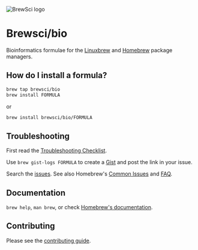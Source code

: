 ![BrewSci logo](https://raw.githubusercontent.com/brewsci/homebrew-science/master/.github/brewsci-256x256.png)

# Brewsci/bio

Bioinformatics formulae for the [Linuxbrew](http://linuxbrew.sh) and [Homebrew](https://brew.sh) package managers.

## How do I install a formula?

```sh
brew tap brewsci/bio
brew install FORMULA
```

or

```sh
brew install brewsci/bio/FORMULA
```

## Troubleshooting

First read the [Troubleshooting Checklist](http://docs.brew.sh/Troubleshooting.html).

Use `brew gist-logs FORMULA` to create a [Gist](https://gist.github.com/) and post the link in your issue.

Search the [issues](https://github.com/brewsci/homebrew-bio/issues?q=). See also Homebrew's [Common Issues](https://docs.brew.sh/Common-Issues.html) and [FAQ](https://docs.brew.sh/FAQ.html).

## Documentation

`brew help`, `man brew`, or check [Homebrew's documentation](https://docs.brew.sh).

## Contributing

Please see the [contributing guide](https://github.com/brewsci/homebrew-bio/blob/master/CONTRIBUTING.md).
